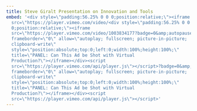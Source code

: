 ```yaml
---
title: Steve Giralt Presentation on Innovation and Tools
embed: '<div style=\"padding:56.25% 0 0 0;position:relative;\"><iframe
  src=\"https://player.vimeo.com/video/<div style=\"padding:56.25% 0 0
  0;position:relative;\"><iframe
  src=\"https://player.vimeo.com/video/1003834177?badge=0&amp;autopause=0&amp;player_id=0&amp;app_id=58479\"
  frameborder=\"0\" allow=\"autoplay; fullscreen; picture-in-picture;
  clipboard-write\"
  style=\"position:absolute;top:0;left:0;width:100%;height:100%;\"
  title=\"PANEL: Can This Ad be Shot with Virtual
  Production?\"></iframe></div><script
  src=\"https://player.vimeo.com/api/player.js\"></script>?badge=0&amp;autopause=0&amp;player_id=0&amp;app_id=58479\"
  frameborder=\"0\" allow=\"autoplay; fullscreen; picture-in-picture;
  clipboard-write\"
  style=\"position:absolute;top:0;left:0;width:100%;height:100%;\"
  title=\"PANEL: Can This Ad be Shot with Virtual
  Production?\"></iframe></div><script
  src=\"https://player.vimeo.com/api/player.js\"></script>'
---
```

